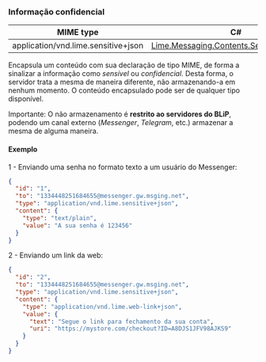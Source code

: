### Informação confidencial

| MIME type                            | C#                                 |
|--------------------------------------|------------------------------------|
| application/vnd.lime.sensitive+json  | [Lime.Messaging.Contents.SensitiveContainer](https://github.com/takenet/lime-csharp/blob/master/src/Lime.Messaging/Contents/SensitiveContainer.cs) |

Encapsula um conteúdo com sua declaração de tipo MIME, de forma a sinalizar a informação como *sensível* ou *confidencial*. Desta forma, o servidor trata a mesma de maneira diferente, não armazenando-a em nenhum momento. O conteúdo encapsulado pode ser de qualquer tipo disponível.

Importante: O não armazenamento é **restrito ao servidores do BLiP**, podendo um canal externo (*Messenger*, *Telegram*, etc.) armazenar a mesma de alguma maneira.

#### Exemplo
1 - Enviando uma senha no formato texto a um usuário do Messenger:
```json
{
  "id": "1",
  "to": "1334448251684655@messenger.gw.msging.net",
  "type": "application/vnd.lime.sensitive+json",
  "content": {
    "type": "text/plain",
    "value": "A sua senha é 123456"
  }
}

```

2 - Enviando um link da web:
```json
{
  "id": "2",
  "to": "1334448251684655@messenger.gw.msging.net",
  "type": "application/vnd.lime.sensitive+json",
  "content": {
    "type": "application/vnd.lime.web-link+json",
    "value": {
      "text": "Segue o link para fechamento da sua conta",
      "uri": "https://mystore.com/checkout?ID=A8DJS1JFV98AJKS9"
    }
  }
}

```
